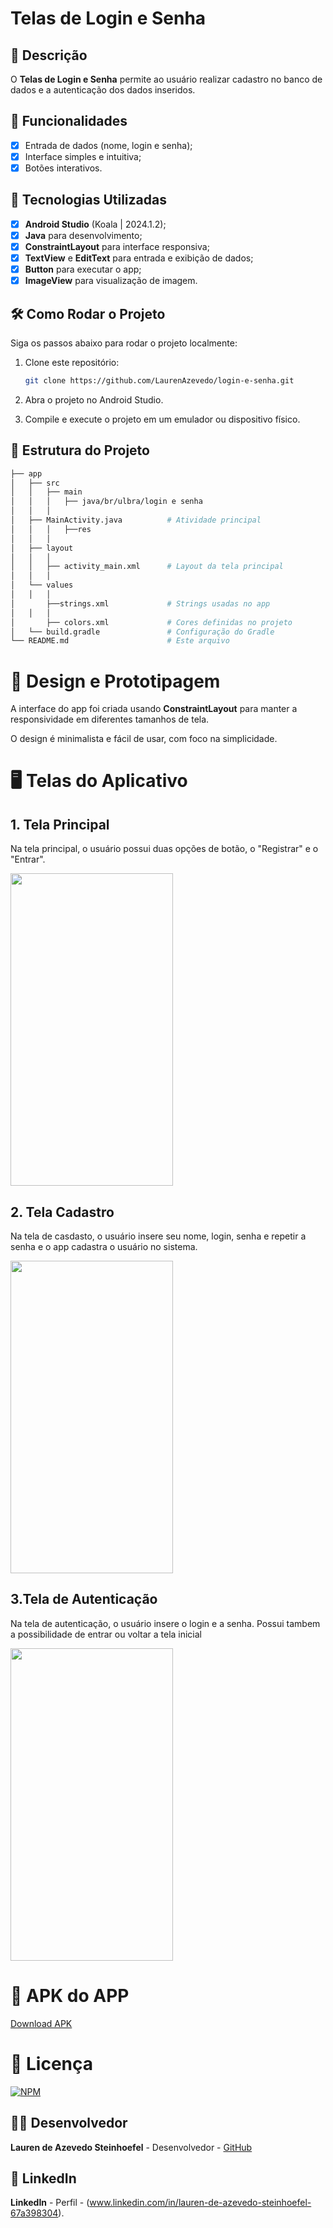 # **Telas de Login e Senha**

## 📱 Descrição

O **Telas de Login e Senha** permite ao usuário realizar cadastro no banco de dados e a autenticação dos dados inseridos. 

## 🔧 Funcionalidades

- [x] Entrada de dados (nome, login e senha);
- [x] Interface simples e intuitiva;
- [x] Botões interativos.

## 🚀 Tecnologias Utilizadas

- [x] **Android Studio** (Koala | 2024.1.2);
- [x] **Java** para desenvolvimento;
- [x] **ConstraintLayout** para interface responsiva;
- [x] **TextView** e **EditText** para entrada e exibição de dados;
- [x] **Button**   para executar o app;
- [x] **ImageView** para visualização de imagem.

## 🛠️ Como Rodar o Projeto

Siga os passos abaixo para rodar o projeto localmente:

1. Clone este repositório:

    ```bash
    git clone https://github.com/LaurenAzevedo/login-e-senha.git

    ```

2. Abra o projeto no Android Studio.

3. Compile e execute o projeto em um emulador ou dispositivo físico.

## 📂 Estrutura do Projeto

```bash
├── app
│   ├── src
│   │   ├── main
│   │   │   ├── java/br/ulbra/login e senha
│   │   │  
│   ├── MainActivity.java          # Atividade principal
│   │   │   ├──res
│   │   │  
│   ├── layout
│   │   │  
│   │   ├── activity_main.xml      # Layout da tela principal
│   │   │  
│   └── values
│   │   │  
│       ├──strings.xml             # Strings usadas no app
│   │   │  
│       ├── colors.xml             # Cores definidas no projeto
│   └── build.gradle               # Configuração do Gradle
└── README.md                      # Este arquivo

```

 
# 🎨 Design e Prototipagem
 
A interface do app foi criada usando **ConstraintLayout** para manter a responsividade em diferentes tamanhos de tela.
 
O design é minimalista e fácil de usar, com foco na simplicidade.
 
# 🖥️ Telas do Aplicativo
 
## 1. **Tela Principal**

Na tela principal, o usuário possui duas opções de botão, o "Registrar" e o "Entrar".

<img src="https://github.com/user-attachments/assets/c2b26e73-985e-4c3f-8f20-98a566bd1c3e" width="260" height="500"/>

## 2. **Tela Cadastro**

Na tela de casdasto, o usuário insere seu nome, login, senha e repetir a senha e o app cadastra o usuário no sistema.

<img src="https://github.com/user-attachments/assets/a5fbce93-031d-41e7-8292-2d337f4bec81" width="260" height="500"/>

## 3.**Tela de Autenticação**

Na tela de autenticação, o usuário insere o login e a senha. Possui tambem a possibilidade de entrar ou voltar a tela inicial

<img src="https://github.com/user-attachments/assets/501e5a54-8431-4ab9-9cf3-99e228d8eecf" width="260" height="500"/>

# 🧰 APK do APP 

<a href="https://github.com/LaurenAzevedo/login-e-senha/blob/main/app-debug.apk"> Download APK </a>
 
# 📄 Licença

[![NPM](https://img.shields.io/npm/l/react)](https://github.com/LaurenAzevedo/login-e-senha/blob/main/LICENSE)

## 👨‍💻 Desenvolvedor 

**Lauren de Azevedo Steinhoefel** - Desenvolvedor - [GitHub](https://github.com/LaurenAzevedo)

## 📂 LinkedIn 

**LinkedIn** - Perfil - (www.linkedin.com/in/lauren-de-azevedo-steinhoefel-67a398304).
